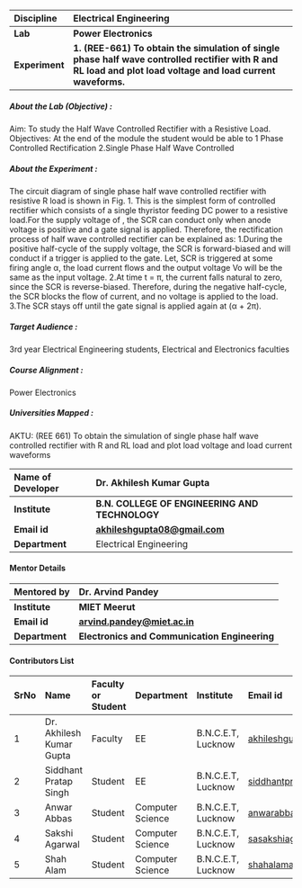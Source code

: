 

<br>

<b>Discipline | <b>Electrical Engineering
:--|:--|
<b> Lab | <b> Power Electronics
<b> Experiment|     <b> 1. (REE-661) To obtain the simulation of single phase half wave controlled rectifier with R and RL load and plot load voltage and load current waveforms.

<h5> About the Lab (Objective) : </h5>Aim: To study the Half Wave Controlled Rectifier with a Resistive Load.
Objectives: 
At the end of the module the student would be able to
1 Phase Controlled Rectification
2.Single Phase Half Wave Controlled 




<h5> About the Experiment : </h5>
 The circuit diagram of single phase half wave controlled rectifier with resistive R load is shown in Fig. 1. This is the simplest form of controlled rectifier which consists of a single thyristor feeding DC power to a resistive load.For the supply voltage of  , the SCR can conduct only when anode voltage is positive and a gate signal is applied. Therefore, the rectification process of half wave controlled rectifier can be explained as:
1.During the positive half-cycle of the supply voltage, the SCR is forward-biased and will conduct if a trigger is applied to the gate. Let, SCR is triggered at some firing angle α, the load current flows and the output voltage Vo will be the same as the input voltage. 
2.At time t = π, the current falls natural to zero, since the SCR is reverse-biased. Therefore, during the negative half-cycle, the SCR blocks the flow of current, and no voltage is applied to the load. 
3.The SCR stays off until the gate signal is applied again at (α + 2π). 





<h5> Target Audience : </h5>
 3rd year Electrical Engineering students, Electrical and Electronics faculties

<h5> Course Alignment : </h5>

Power Electronics

<h5> Universities Mapped : </h5>
AKTU: (REE 661)  To obtain the simulation of single phase half wave controlled rectifier with R and RL load and plot load voltage and load current waveforms
  

<b>Name of Developer | <b>Dr. Akhilesh Kumar Gupta 
:--|:--|
<b> Institute | <b> B.N. COLLEGE OF ENGINEERING AND TECHNOLOGY
<b> Email id|     <b>akhileshgupta08@gmail.com 
<b> Department | Electrical Engineering
#### Mentor Details

<b>Mentored by | <b> Dr. Arvind Pandey
:--|:--|
<b> Institute | <b> MIET Meerut
<b> Email id|     <b> arvind.pandey@miet.ac.in
<b> Department | <b>Electronics and Communication Engineering
#### Contributors List

SrNo | Name | Faculty or Student | Department| Institute | Email id
:--|:--|:--|:--|:--|:--|
1 | Dr. Akhilesh Kumar Gupta| Faculty | EE | B.N.C.E.T, Lucknow | akhileshgupta08@gmail.com
2 |Siddhant Pratap Singh | Student | EE | B.N.C.E.T, Lucknow |siddhantpratapsingh46@gmail.com
3 | Anwar Abbas | Student | Computer Science | B.N.C.E.T, Lucknow |anwarabbas660@gmail.com
4 | Sakshi Agarwal | Student | Computer Science | B.N.C.E.T, Lucknow |sasakshiagarwal369@gmail.com
5 |Shah Alam  | Student | Computer Science | B.N.C.E.T, Lucknow |shahalama44@gmail.com


<br>
